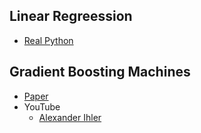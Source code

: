 
## Linear Regreession

* [Real Python](https://realpython.com/linear-regression-in-python/)


## Gradient Boosting Machines

* [Paper](https://www.ncbi.nlm.nih.gov/pmc/articles/PMC3885826/)
* YouTube
  * [Alexander Ihler](https://www.youtube.com/watch?v=sRktKszFmSk)


